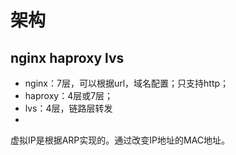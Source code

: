 # 架构

## nginx haproxy lvs

* nginx：7层，可以根据url，域名配置；只支持http；
* haproxy：4层或7层；
* lvs：4层，链路层转发
* 

虚拟IP是根据ARP实现的。通过改变IP地址的MAC地址。

